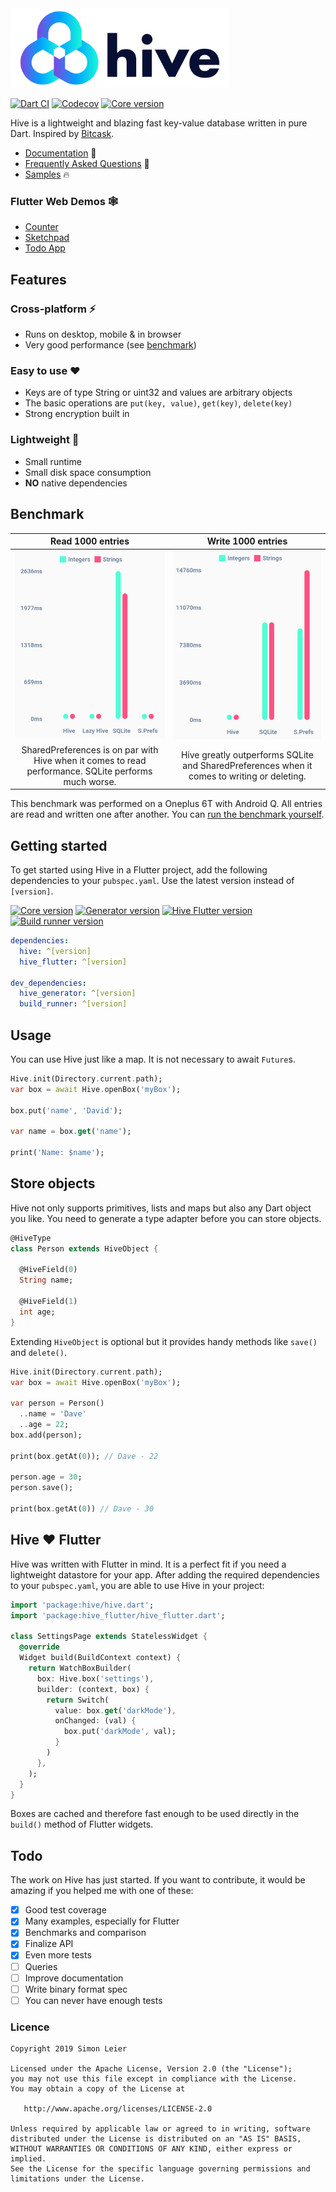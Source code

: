 <img src="https://raw.githubusercontent.com/hivedb/hive/master/.github/logo_transparent.svg?sanitize=true" width="350px">

[![Dart CI](https://github.com/hivedb/hive/workflows/Dart%20CI/badge.svg)](https://github.com/hivedb/hive/actions) [![Codecov](https://img.shields.io/codecov/c/github/hivedb/hive.svg)](https://codecov.io/gh/hivedb/hive) [![Core version](https://img.shields.io/pub/v/hive?label=hive)](https://pub.dev/packages/hive)

Hive is a lightweight and blazing fast key-value database written in pure Dart. Inspired by [Bitcask](https://en.wikipedia.org/wiki/Bitcask).

- [Documentation](https://docs.hivedb.dev/) 📖
- [Frequently Asked Questions](https://docs.hivedb.dev/more/faq) 🙋
- [Samples](https://docs.hivedb.dev/more/examples) 🔥

### Flutter Web Demos 🕸️
- [Counter](https://hivedb.github.io/hive/demos/counter)
- [Sketchpad](https://hivedb.github.io/hive/demos/sketchpad)
- [Todo App](https://hivedb.github.io/hive/demos/todo)

## Features

### Cross-platform ⚡
- Runs on desktop, mobile & in browser
- Very good performance (see [benchmark](#benchmark))

### Easy to use ❤️
- Keys are of type String or uint32 and values are arbitrary objects
- The basic operations are `put(key, value)`, `get(key)`, `delete(key)`
- Strong encryption built in

### Lightweight 🎈
- Small runtime
- Small disk space consumption
- **NO** native dependencies


## Benchmark

|Read	1000 entries |Write 1000 entries|
|:------------:|:------------:|
|	![](https://raw.githubusercontent.com/hivedb/hive/master/.github/benchmark_read.png) |	![](https://raw.githubusercontent.com/hivedb/hive/master/.github/benchmark_write.png) |
| SharedPreferences is on par with Hive when it comes to read performance. SQLite performs much worse. | Hive greatly outperforms SQLite and SharedPreferences when it comes to writing or deleting. |

This benchmark was performed on a Oneplus 6T with Android Q. All entries are read and written one after another. You can [run the benchmark yourself](https://github.com/hivedb/hive_benchmark).

## Getting started
To get started using Hive in a Flutter project, add the following dependencies to your `pubspec.yaml`. Use the latest version instead of `[version]`.

[![Core version](https://img.shields.io/pub/v/hive?label=hive)](https://pub.dev/packages/hive) [![Generator version](https://img.shields.io/pub/v/hive_generator.svg?label=hive_generator)](https://pub.dev/packages/hive_generator) [![Hive Flutter version](https://img.shields.io/pub/v/hive_flutter?label=hive_flutter)](https://pub.dev/packages/hive_flutter) [![Build runner version](https://img.shields.io/pub/v/build_runner.svg?label=build_runner)](https://pub.dev/packages/build_runner)

```yaml
dependencies:
  hive: ^[version]
  hive_flutter: ^[version]

dev_dependencies:
  hive_generator: ^[version]
  build_runner: ^[version]
```

## Usage

You can use Hive just like a map. It is not necessary to await `Future`s.

```dart
Hive.init(Directory.current.path);
var box = await Hive.openBox('myBox');

box.put('name', 'David');

var name = box.get('name');

print('Name: $name');
```

## Store objects

Hive not only supports primitives, lists and maps but also any Dart object you like. You need to generate a type adapter before you can store objects.

```dart
@HiveType
class Person extends HiveObject {

  @HiveField(0)
  String name;

  @HiveField(1)
  int age;
}
```

Extending `HiveObject` is optional but it provides handy methods like `save()` and `delete()`.

```dart
Hive.init(Directory.current.path);
var box = await Hive.openBox('myBox');

var person = Person()
  ..name = 'Dave'
  ..age = 22;
box.add(person);

print(box.getAt(0)); // Dave - 22

person.age = 30;
person.save();

print(box.getAt(0)) // Dave - 30
```

## Hive ❤️ Flutter
Hive was written with Flutter in mind. It is a perfect fit if you need a lightweight datastore for your app. After adding the required dependencies to your `pubspec.yaml`, you are able to use Hive in your project:

```dart
import 'package:hive/hive.dart';
import 'package:hive_flutter/hive_flutter.dart';

class SettingsPage extends StatelessWidget {
  @override
  Widget build(BuildContext context) {
    return WatchBoxBuilder(
      box: Hive.box('settings'),
      builder: (context, box) {
        return Switch(
          value: box.get('darkMode'),
          onChanged: (val) {
            box.put('darkMode', val);
          }
        )
      },
    );
  }
}
```

Boxes are cached and therefore fast enough to be used directly in the `build()` method of Flutter widgets.

## Todo

The work on Hive has just started. If you want to contribute, it would be amazing if you helped me with one of these:

- [x] Good test coverage
- [x] Many examples, especially for Flutter
- [x] Benchmarks and comparison
- [x] Finalize API
- [x] Even more tests
- [ ] Queries
- [ ] Improve documentation
- [ ] Write binary format spec
- [ ] You can never have enough tests

### Licence

```
Copyright 2019 Simon Leier

Licensed under the Apache License, Version 2.0 (the "License");
you may not use this file except in compliance with the License.
You may obtain a copy of the License at

   http://www.apache.org/licenses/LICENSE-2.0

Unless required by applicable law or agreed to in writing, software
distributed under the License is distributed on an "AS IS" BASIS,
WITHOUT WARRANTIES OR CONDITIONS OF ANY KIND, either express or implied.
See the License for the specific language governing permissions and
limitations under the License.
```
